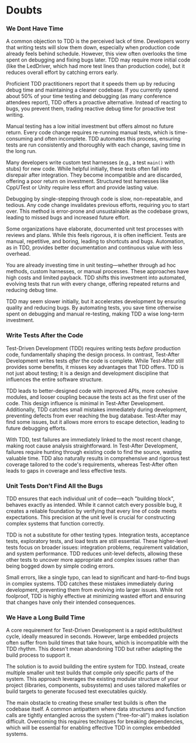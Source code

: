 # Doubts

### We Dont Have Time

A common objection to TDD is the perceived lack of time. Developers worry that
writing tests will slow them down, especially when production code already feels
behind schedule. However, this view often overlooks the time spent on debugging
and fixing bugs later. TDD may require more initial code (like the LedDriver,
which had more test lines than production code), but it reduces overall effort
by catching errors early.

Proficient TDD practitioners report that it speeds them up by reducing debug
time and maintaining a cleaner codebase. If you currently spend about 50% of
your time testing and debugging (as many conference attendees report), TDD
offers a proactive alternative. Instead of reacting to bugs, you prevent them,
trading reactive debug time for proactive test writing.

Manual testing has a low initial investment but offers almost no future return.
Every code change requires re-running manual tests, which is time-consuming and
often incomplete. TDD automates this process, ensuring tests are run
consistently and thoroughly with each change, saving time in the long run.

Many developers write custom test harnesses (e.g., a test `main()` with stubs)
for new code. While helpful initially, these tests often fall into disrepair
after integration. They become incompatible and are discarded, offering a poor
return on investment. Structured test harnesses like CppUTest or Unity require
less effort and provide lasting value.

Debugging by single-stepping through code is slow, non-repeatable, and tedious.
Any code change invalidates previous efforts, requiring you to start over. This
method is error-prone and unsustainable as the codebase grows, leading to missed
bugs and increased future effort.

Some organizations have elaborate, documented unit test processes with reviews
and plans. While this feels rigorous, it is often inefficient. Tests are manual,
repetitive, and boring, leading to shortcuts and bugs. Automation, as in TDD,
provides better documentation and continuous value with less overhead.

You are already investing time in unit testing—whether through ad hoc methods,
custom harnesses, or manual processes. These approaches have high costs and
limited payback. TDD shifts this investment into automated, evolving tests that
run with every change, offering repeated returns and reducing debug time.

TDD may seem slower initially, but it accelerates development by ensuring
quality and reducing bugs. By automating tests, you save time otherwise spent on
debugging and manual re-testing, making TDD a wise long-term investment.

### Write Tests After the Code

Test-Driven Development (TDD) requires writing tests *before* production code,
fundamentally shaping the design process. In contrast, Test-After Development
writes tests *after* the code is complete. While Test-After still provides some
benefits, it misses key advantages that TDD offers. TDD is not just about
testing; it is a design and development discipline that influences the entire
software structure.

TDD leads to better-designed code with improved APIs, more cohesive modules, and
looser coupling because the tests act as the first user of the code. This design
influence is minimal in Test-After Development. Additionally, TDD catches small
mistakes immediately during development, preventing defects from ever reaching
the bug database. Test-After may find some issues, but it allows more errors to
escape detection, leading to future debugging efforts.

With TDD, test failures are immediately linked to the most recent change, making
root cause analysis straightforward. In Test-After Development, failures require
hunting through existing code to find the source, wasting valuable time. TDD
also naturally results in comprehensive and rigorous test coverage tailored to
the code's requirements, whereas Test-After often leads to gaps in coverage and
less effective tests.

### Unit Tests Don’t Find All the Bugs

TDD ensures that each individual unit of code—each "building block", behaves
exactly as intended. While it cannot catch every possible bug, it creates a
reliable foundation by verifying that every line of code meets expectations.
This precision at the unit level is crucial for constructing complex systems
that function correctly.

TDD is not a substitute for other testing types. Integration tests, acceptance
tests, exploratory tests, and load tests are still essential. These higher-level
tests focus on broader issues: integration problems, requirement validation, and
system performance. TDD reduces unit-level defects, allowing these other tests
to uncover more appropriate and complex issues rather than being bogged down by
simple coding errors.

Small errors, like a single typo, can lead to significant and hard-to-find bugs
in complex systems. TDD catches these mistakes immediately during development,
preventing them from evolving into larger issues. While not foolproof, TDD is
highly effective at minimizing wasted effort and ensuring that changes have only
their intended consequences.

### We Have a Long Build Time

A core requirement for Test-Driven Development is a rapid edit/build/test cycle,
ideally measured in seconds. However, large embedded projects often suffer from
build times that take hours, which is incompatible with the TDD rhythm. This
doesn't mean abandoning TDD but rather adapting the build process to support it.

The solution is to avoid building the entire system for TDD. Instead, create
multiple smaller unit test builds that compile only specific parts of the
system. This approach leverages the existing modular structure of your project
(libraries, components, subsystems) and uses tailored makefiles or build targets
to generate focused test executables quickly.

The main obstacle to creating these smaller test builds is often the codebase
itself. A common antipattern where data structures and function calls are
tightly entangled across the system ("free-for-all") makes isolation difficult.
Overcoming this requires techniques for breaking dependencies, which will be
essential for enabling effective TDD in complex embedded systems.